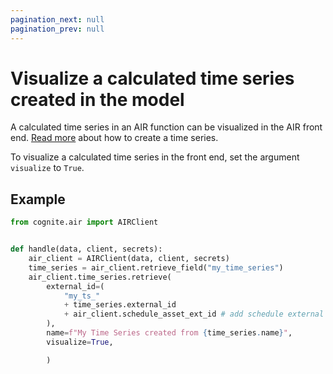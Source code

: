 ```yaml
---
pagination_next: null
pagination_prev: null
---
```


# Visualize a calculated time series created in the model

A calculated time series in an AIR function can be visualized in the AIR front end.
[Read more](createts.md) about how to create a time series.

To visualize a calculated time series in the front end, set the argument `visualize` to `True`.

## Example

```python
from cognite.air import AIRClient


def handle(data, client, secrets):
    air_client = AIRClient(data, client, secrets)
    time_series = air_client.retrieve_field("my_time_series")
    air_client.time_series.retrieve(
        external_id=(
            "my_ts_"
            + time_series.external_id
            + air_client.schedule_asset_ext_id # add schedule external id to make time series unique
        ),
        name=f"My Time Series created from {time_series.name}",
        visualize=True,

        )
```
